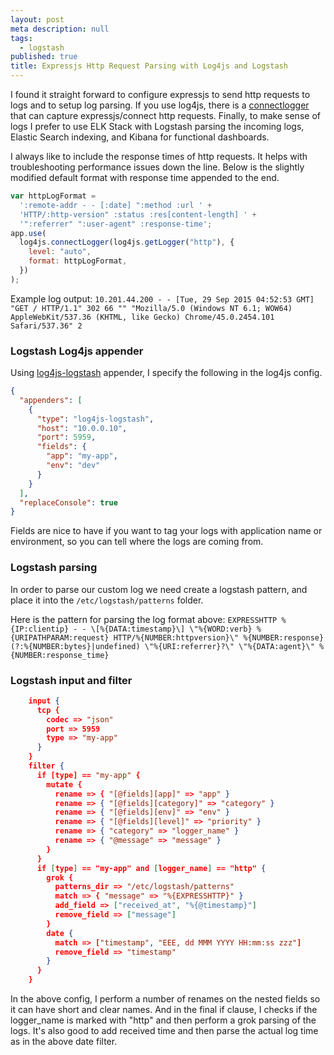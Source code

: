 ```yaml
---
layout: post
meta description: null
tags:
  - logstash
published: true
title: Expressjs Http Request Parsing with Log4js and Logstash
---
```


I found it straight forward to configure expressjs to send http requests to logs and to setup log parsing. If you use log4js, there is a [connectlogger](https://github.com/nomiddlename/log4js-node/wiki/Connect-Logger) that can capture expressjs/connect http requests. Finally, to make sense of logs I prefer to use ELK Stack with Logstash parsing the incoming logs, Elastic Search indexing, and Kibana for functional dashboards.

I always like to include the response times of http requests. It helps with troubleshooting performance issues down the line. Below is the slightly modified default format with response time appended to the end.

```javascript
var httpLogFormat =
  ':remote-addr - - [:date] ":method :url ' +
  'HTTP/:http-version" :status :res[content-length] ' +
  '":referrer" ":user-agent" :response-time';
app.use(
  log4js.connectLogger(log4js.getLogger("http"), {
    level: "auto",
    format: httpLogFormat,
  })
);
```

Example log output: `10.201.44.200 - - [Tue, 29 Sep 2015 04:52:53 GMT] "GET / HTTP/1.1" 302 66 "" "Mozilla/5.0 (Windows NT 6.1; WOW64) AppleWebKit/537.36 (KHTML, like Gecko) Chrome/45.0.2454.101 Safari/537.36" 2`

### Logstash Log4js appender

Using [log4js-logstash](https://github.com/gembly/log4js-logstash) appender, I specify the following in the log4js config.

```json
{
  "appenders": [
    {
      "type": "log4js-logstash",
      "host": "10.0.0.10",
      "port": 5959,
      "fields": {
        "app": "my-app",
        "env": "dev"
      }
    }
  ],
  "replaceConsole": true
}
```

Fields are nice to have if you want to tag your logs with application name or environment, so you can tell where the logs are coming from.

### Logstash parsing

In order to parse our custom log we need create a logstash pattern, and place it into the `/etc/logstash/patterns` folder.

Here is the pattern for parsing the log format above: `EXPRESSHTTP %{IP:clientip} - - \[%{DATA:timestamp}\] \"%{WORD:verb} %{URIPATHPARAM:request} HTTP/%{NUMBER:httpversion}\" %{NUMBER:response} (?:%{NUMBER:bytes}|undefined) \"%{URI:referrer}?\" \"%{DATA:agent}\" %{NUMBER:response_time}`

### Logstash input and filter

```json
    input {
      tcp {
    	codec => "json"
    	port => 5959
    	type => "my-app"
      }
    }
    filter {
      if [type] == "my-app" {
    	mutate {
    	  rename => { "[@fields][app]" => "app" }
    	  rename => { "[@fields][category]" => "category" }
    	  rename => { "[@fields][env]" => "env" }
    	  rename => { "[@fields][level]" => "priority" }
    	  rename => { "category" => "logger_name" }
    	  rename => { "@message" => "message" }
    	}
      }
      if [type] == "my-app" and [logger_name] == "http" {
    	grok {
    	  patterns_dir => "/etc/logstash/patterns"
    	  match => { "message" => "%{EXPRESSHTTP}" }
    	  add_field => ["received_at", "%{@timestamp}"]
    	  remove_field => ["message"]
    	}
    	date {
    	  match => ["timestamp", "EEE, dd MMM YYYY HH:mm:ss zzz"]
    	  remove_field => "timestamp"
    	}
      }
    }
```

In the above config, I perform a number of renames on the nested fields so it can have short and clear names. And in the final if clause, I checks if the logger_name is marked with "http" and then perform a grok parsing of the logs. It's also good to add received time and then parse the actual log time as in the above date filter.
